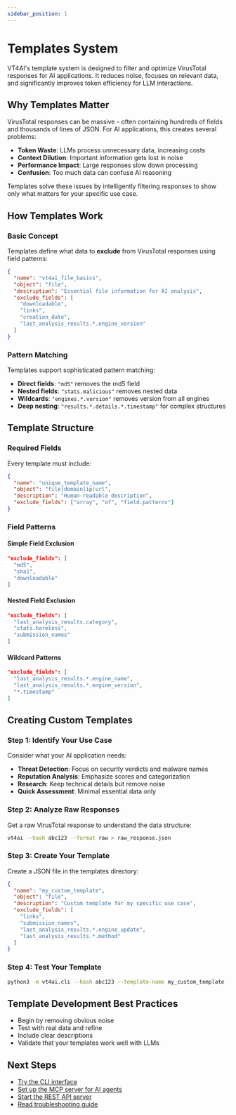 ```yaml
---
sidebar_position: 1
---
```


# Templates System

VT4AI's template system is designed to filter and optimize VirusTotal responses for AI applications. It reduces noise, focuses on relevant data, and significantly improves token efficiency for LLM interactions.

## Why Templates Matter

VirusTotal responses can be massive - often containing hundreds of fields and thousands of lines of JSON. For AI applications, this creates several problems:

- **Token Waste**: LLMs process unnecessary data, increasing costs
- **Context Dilution**: Important information gets lost in noise
- **Performance Impact**: Large responses slow down processing
- **Confusion**: Too much data can confuse AI reasoning

Templates solve these issues by intelligently filtering responses to show only what matters for your specific use case.

## How Templates Work

### Basic Concept

Templates define what data to **exclude** from VirusTotal responses using field patterns:

```json
{
  "name": "vt4ai_file_basics",
  "object": "file",
  "description": "Essential file information for AI analysis",
  "exclude_fields": [
    "downloadable",
    "links",
    "creation_date",
    "last_analysis_results.*.engine_version"
  ]
}
```

### Pattern Matching

Templates support sophisticated pattern matching:

- **Direct fields**: `"md5"` removes the md5 field
- **Nested fields**: `"stats.malicious"` removes nested data
- **Wildcards**: `"engines.*.version"` removes version from all engines
- **Deep nesting**: `"results.*.details.*.timestamp"` for complex structures

## Template Structure

### Required Fields

Every template must include:

```json
{
  "name": "unique_template_name",
  "object": "file|domain|ip|url",
  "description": "Human-readable description",
  "exclude_fields": ["array", "of", "field.patterns"]
}
```

### Field Patterns

#### Simple Field Exclusion
```json
"exclude_fields": [
  "md5",
  "sha1",
  "downloadable"
]
```

#### Nested Field Exclusion
```json
"exclude_fields": [
  "last_analysis_results.category",
  "stats.harmless",
  "submission_names"
]
```

#### Wildcard Patterns
```json
"exclude_fields": [
  "last_analysis_results.*.engine_name",
  "last_analysis_results.*.engine_version",
  "*.timestamp"
]
```

## Creating Custom Templates

### Step 1: Identify Your Use Case

Consider what your AI application needs:
- **Threat Detection**: Focus on security verdicts and malware names
- **Reputation Analysis**: Emphasize scores and categorization
- **Research**: Keep technical details but remove noise
- **Quick Assessment**: Minimal essential data only

### Step 2: Analyze Raw Responses

Get a raw VirusTotal response to understand the data structure:

```bash
vt4ai --hash abc123 --format raw > raw_response.json
```

### Step 3: Create Your Template

Create a JSON file in the templates directory:

```json
{
  "name": "my_custom_template",
  "object": "file",
  "description": "Custom template for my specific use case",
  "exclude_fields": [
    "links",
    "submission_names",
    "last_analysis_results.*.engine_update",
    "last_analysis_results.*.method"
  ]
}
```

### Step 4: Test Your Template

```bash
python3 -m vt4ai.cli --hash abc123 --template-name my_custom_template --format json
```

## Template Development Best Practices

+ Begin by removing obvious noise
+ Test with real data and refine
+ Include clear descriptions
+ Validate that your templates work well with LLMs

## Next Steps

- [Try the CLI interface](/vt4ai/cli/overview)
- [Set up the MCP server for AI agents](/vt4ai/mcp/overview)
- [Start the REST API server](/vt4ai/api/overview)
- [Read troubleshooting guide](/vt4ai/troubleshooting)
